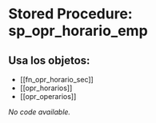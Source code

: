 # Stored Procedure: sp_opr_horario_emp

## Usa los objetos:
- [[fn_opr_horario_sec]]
- [[opr_horarios]]
- [[opr_operarios]]

*No code available.*
